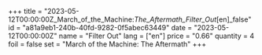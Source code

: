 +++
title = "2023-05-12T00:00:00Z_March_of_the_Machine:_The_Aftermath_Filter_Out_[en]_false"
id = "a81a9eb1-240b-40fd-9282-0f5abec63449"
date = "2023-05-12T00:00:00Z"
name = "Filter Out"
lang = ["en"]
price = "0.66"
quantity = 4
foil = false
set = "March of the Machine: The Aftermath"
+++
